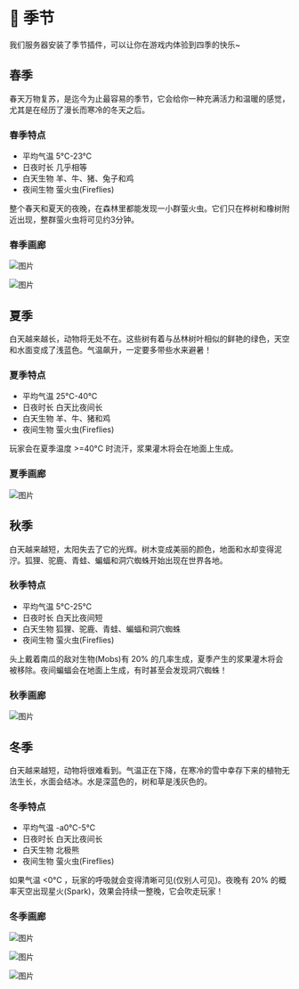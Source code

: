 # 🎄 季节

我们服务器安装了季节插件，可以让你在游戏内体验到四季的快乐~

## 春季

春天万物复苏，是迄今为止最容易的季节，它会给你一种充满活力和温暖的感觉，尤其是在经历了漫长而寒冷的冬天之后。

### 春季特点

- 平均气温 5°C-23°C
- 日夜时长 几乎相等
- 白天生物 羊、牛、猪、兔子和鸡
- 夜间生物 萤火虫(Fireflies)

整个春天和夏天的夜晚，在森林里都能发现一小群萤火虫。它们只在桦树和橡树附近出现，整群萤火虫将可见约3分钟。

### 春季画廊

![图片](/season/spring_0.png)

![图片](/season/spring_1.png)

## 夏季

白天越来越长，动物将无处不在。这些树有着与丛林树叶相似的鲜艳的绿色，天空和水面变成了浅蓝色。气温飙升，一定要多带些水来避暑！

### 夏季特点

- 平均气温 25°C-40°C
- 日夜时长 白天比夜间长
- 白天生物 羊、牛、猪和鸡
- 夜间生物 萤火虫(Fireflies)

玩家会在夏季温度 >=40°C 时流汗，浆果灌木将会在地面上生成。

### 夏季画廊

![图片](/season/summer_0.png)

## 秋季

白天越来越短，太阳失去了它的光辉。树木变成美丽的颜色，地面和水却变得泥泞。狐狸、驼鹿、青蛙、蝙蝠和洞穴蜘蛛开始出现在世界各地。

### 秋季特点

- 平均气温 5°C-25°C
- 日夜时长 白天比夜间短
- 白天生物 狐狸、驼鹿、青蛙、蝙蝠和洞穴蜘蛛 
- 夜间生物 萤火虫(Fireflies)

头上戴着南瓜的敌对生物(Mobs)有 20% 的几率生成，夏季产生的浆果灌木将会被移除。夜间蝙蝠会在地面上生成，有时甚至会发现洞穴蜘蛛！

### 秋季画廊

![图片](/season/fall_0.png)


## 冬季

白天越来越短，动物将很难看到。气温正在下降，在寒冷的雪中幸存下来的植物无法生长，水面会结冰。水是深蓝色的，树和草是浅灰色的。

### 冬季特点

- 平均气温 -a0°C-5°C
- 日夜时长 白天比夜间长
- 白天生物 北极熊
- 夜间生物 萤火虫(Fireflies)

如果气温 <0°C ，玩家的呼吸就会变得清晰可见(仅别人可见)。夜晚有 20% 的概率天空出现星火(Spark)，效果会持续一整晚，它会吹走玩家！

### 冬季画廊

![图片](/season/winter_0.png)

![图片](/season/winter_1.png)

![图片](/season/winter_2.png)